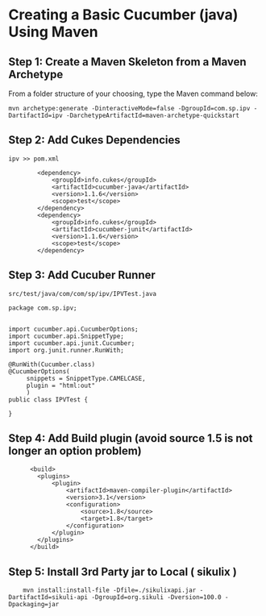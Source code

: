 # Creating a Basic Cucumber (java) Using Maven

## Step 1: Create a Maven Skeleton from a Maven Archetype

From a folder structure of your choosing, type the Maven command below: 

`mvn archetype:generate -DinteractiveMode=false -DgroupId=com.sp.ipv -DartifactId=ipv -DarchetypeArtifactId=maven-archetype-quickstart`


## Step 2: Add Cukes Dependencies 

`ipv >> pom.xml`


```
        <dependency>
            <groupId>info.cukes</groupId>
            <artifactId>cucumber-java</artifactId>
            <version>1.1.6</version>
            <scope>test</scope>
        </dependency>
        <dependency>
            <groupId>info.cukes</groupId>
            <artifactId>cucumber-junit</artifactId>
            <version>1.1.6</version>
            <scope>test</scope>
        </dependency>
```


## Step 3: Add Cucuber Runner

`src/test/java/com/com/sp/ipv/IPVTest.java`


   ```
   package com.sp.ipv;


   import cucumber.api.CucumberOptions;
   import cucumber.api.SnippetType;
   import cucumber.api.junit.Cucumber;
   import org.junit.runner.RunWith;

   @RunWith(Cucumber.class)
   @CucumberOptions(
        snippets = SnippetType.CAMELCASE,
        plugin = "html:out"
        )
   public class IPVTest {
   
   }
   
   ```


## Step 4: Add Build plugin (avoid source 1.5 is not longer an option problem)


```
      <build>
        <plugins>
            <plugin>
                <artifactId>maven-compiler-plugin</artifactId>
                <version>3.1</version>
                <configuration>
                    <source>1.8</source>
                    <target>1.8</target>
                </configuration>
            </plugin>
        </plugins>
      </build>
```
      
## Step 5: Install 3rd Party jar to Local ( sikulix )


```
    mvn install:install-file -Dfile=./sikulixapi.jar -DartifactId=sikuli-api -DgroupId=org.sikuli -Dversion=100.0 -Dpackaging=jar

``` 

